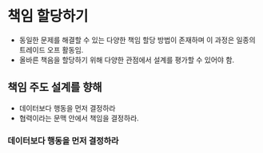 # 책임 할당하기
- 동일한 문제를 해결할 수 있는 다양한 책임 할당 방법이 존재하며 이 과정은 일종의 트레이드 오프 활동임.
- 올바른 책음을 할당하기 위해 다양한 관점에서 설계를 평가할 수 있어야 함.

## 책임 주도 설계를 향해
- 데이터보다 행동을 먼저 결정하라
- 협력이라는 문맥 안에서 책임을 결정하라.

### 데이터보다 행동을 먼저 결정하라



